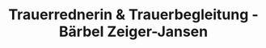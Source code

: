 ---
title: "Trauerrednerin & Trauerbegleitung - Bärbel Zeiger-Jansen"
url: /asslar/trauerrednerin-und-trauerbegleitung-baerbel-zeiger-jansen/
shop: Bestattungen
---